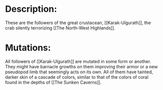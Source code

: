 # Description:
These are the followers of the great crustacean, [[Karak-Ulgurath]], the crab silently terrorizing [[The North-West Highlands]]. 
# Mutations:
All followers of [[Karak-Ulgurath]] are mutated in some form or another. They might have barnacle growths on them improving their armor or a new pseudopod limb that seemingly acts on its own. All of them have tainted, darker skin of a cascade of colors, similar to that of the colors of coral found in the depths of [[The Sunken Caverns]]. 